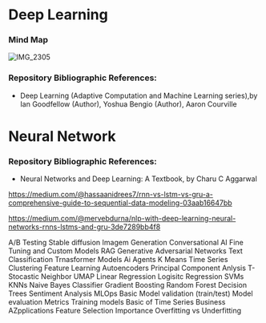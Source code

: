 # Deep Learning

### Mind Map
![IMG_2305](https://github.com/user-attachments/assets/a5293786-1ab6-4893-8e7d-9de964db1d37)

### Repository Bibliographic References:
- Deep Learning (Adaptive Computation and Machine Learning series),by Ian Goodfellow (Author), Yoshua Bengio (Author), Aaron Courville

# Neural Network

### Repository Bibliographic References:
- Neural Networks and Deep Learning: A Textbook, by Charu C Aggarwal

https://medium.com/@hassaanidrees7/rnn-vs-lstm-vs-gru-a-comprehensive-guide-to-sequential-data-modeling-03aab16647bb

https://medium.com/@mervebdurna/nlp-with-deep-learning-neural-networks-rnns-lstms-and-gru-3de7289bb4f8


A/B Testing
Stable diffusion
Imagem Generation
Conversational AI
Fine Tuning and Custom
Models
RAG
Generative Adversarial Networks
Text Classification
Trnasformer Models
Ai Agents
K Means 
Time Series Clustering 
Feature Learning 
Autoencoders
Principal Component Anlysis
T-Stocastic Neighbor
UMAP
Linear Regression
Logisitc Regression
SVMs 
KNNs
Naive Bayes Classifier
Gradient Boosting
Random Forest
Decision Trees
Sentiment Analysis
MLOps Basic
Model validation (train/test)
Model evaluation Metrics
Training models
Basic of Time Series
Business AZpplications
Feature Selection Importance
Overfitting vs Underfitting